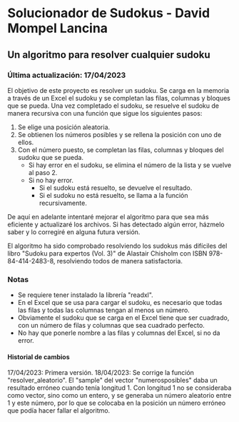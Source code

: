 # Solucionador de Sudokus - David Mompel Lancina
## Un algoritmo para resolver cualquier sudoku
### Última actualización: 17/04/2023

El objetivo de este proyecto es resolver un sudoku. 
Se carga en la memoria a través de un Excel el sudoku y se completan las filas, columnas y bloques que se pueda.
Una vez completado el sudoku, se resuelve el sudoku de manera recursiva con una función que sigue los siguientes pasos:

<ol>
  <li> Se elige una posición aleatoria.
  <li> Se obtienen los números posibles y se rellena la posición con uno de ellos.
  <li> Con el número puesto, se completan las filas, columnas y bloques del sudoku que se pueda.
    <ul>
      <li> Si hay error en el sudoku, se elimina el número de la lista y se vuelve al paso 2.
      <li> Si no hay error.
        <ul>
          <li> Si el sudoku está resuelto, se devuelve el resultado.
          <li> Si el sudoku no está resuelto, se llama a la función recursivamente.
        </ul>
    </ul>
</ol>

De aquí en adelante intentaré mejorar el algoritmo para que sea más eficiente y actualizaré los archivos. Si has detectado algún error, házmelo saber y lo corregiré en alguna futura versión.

El algoritmo ha sido comprobado resolviendo los sudokus más difíciles del libro "Sudoku para expertos (Vol. 3)" de Alastair Chisholm con ISBN 978-84-414-2483-8, resolviendo todos de manera satisfactoria.

### Notas
<ul>
  <li> Se requiere tener instalado la librería "readxl".
  <li> En el Excel que se usa para cargar el sudoku, es necesario que todas las filas y todas las columnas tengan al menos un número. 
  <li> Obviamente el sudoku que se carga en el Excel tiene que ser cuadrado, con un número de filas y columnas que sea cuadrado perfecto.
  <li> No hay que ponerle nombre a las filas y columnas del Excel, si no da error.
</ul>

#### Historial de cambios
17/04/2023: Primera versión.
18/04/2023: Se corrige la función "resolver_aleatorio". El "sample" del vector "numerosposibles" daba un resultado erróneo cuando tenía longitud 1. Con longitud 1 no se consideraba como vector, sino como un entero, y se generaba un número aleatorio entre 1 y este número, por lo que se colocaba en la posición un número erróneo que podía hacer fallar el algoritmo. 
